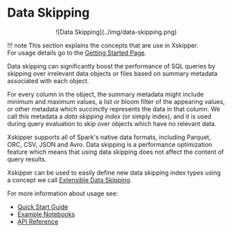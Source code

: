 <!--
 -- Copyright 2021 IBM Corp.
 -- SPDX-License-Identifier: Apache-2.0
 -->

# Data Skipping

<center>
![Data Skipping](../img/data-skipping.png)
</center>

!!! note
    This section explains the concepts that are use in Xskipper.   
    For usage details go to the [Getting Started Page](/getting-started/quick-start-guide/).

Data skipping can significantly boost the performance of SQL queries by skipping over irrelevant data objects or files based on summary metadata associated with each object.

For every column in the object, the summary metadata might include minimum and maximum values, a list or bloom filter of the appearing values, or other metadata which succinctly represents the data in that column. We call this metadata a *data skipping index* (or simply index), and it is used during query evaluation to skip over objects which have no relevant data.

Xskipper supports all of Spark's native data formats, including Parquet, ORC, CSV, JSON and Avro. Data skipping is a performance optimization feature which means that using data skipping does not affect the content of query results.

Xskipper can be used to easily define new data skipping index types using a concept we call [Extensible Data Skipping](/concepts/extensible).

For more information about usage see:

- [Quick Start Guide](/getting-started/quick-start-guide)
- [Example Notebooks](/getting-started/sample-notebooks)
- [API Reference](/api/api-reference)
